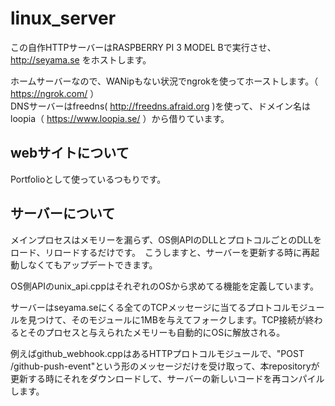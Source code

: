 # linux_server
この自作HTTPサーバーはRASPBERRY PI 3 MODEL Bで実行させ、http://seyama.se をホストします。

ホームサーバーなので、WANipもない状況でngrokを使ってホーストします。（ https://ngrok.com/ ） <br />
DNSサーバーはfreedns( http://freedns.afraid.org )を使って、ドメイン名はloopia（ https://www.loopia.se/ ）から借りています。

## webサイトについて ##

Portfolioとして使っているつもりです。


## サーバーについて ##

メインプロセスはメモリーを漏らず、OS側APIのDLLとプロトコルごとのDLLをロード、リロードするだけです。　こうしますと、サーバーを更新する時に再起動しなくてもアップデートできます。

OS側APIのunix_api.cppはそれぞれのOSから求めてる機能を定義しています。

サーバーはseyama.seにくる全てのTCPメッセージに当てるプロトコルモジュールを見つけて、そのモジュールに1MBを与えてフォークします。TCP接続が終わるとそのプロセスと与えられたメモリーも自動的にOSに解放される。

例えばgithub_webhook.cppはあるHTTPプロトコルモジュールで、"POST /github-push-event"という形のメッセージだけを受け取って、本repositoryが更新する時にそれをダウンロードして、サーバーの新しいコードを再コンパイルします。
